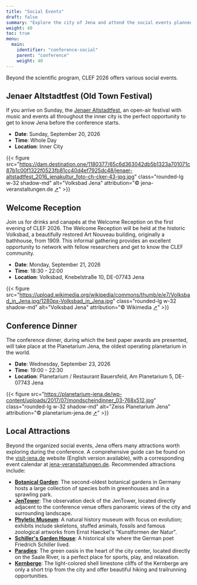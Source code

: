 ```yaml
---
title: "Social Events"
draft: false
summary: "Explore the city of Jena and attend the social events planned as part of CLEF 2026."
weight: 40
toc: true
menu:
  main:
    identifier: "conference-social"
    parent: "conference"
    weight: 40
---
```


Beyond the scientific program, CLEF 2026 offers various social events.

## Jenaer Altstadtfest (Old Town Festival)

If you arrive on Sunday, the [Jenaer Altstadtfest](https://www.jena-veranstaltungen.de/event/jenaer-altstadtfest), an open-air festival with music and events all throughout the inner city is the perfect opportunity to get to know Jena before the conference starts.

- **Date**: Sunday, September 20, 2026
- **Time**: Whole Day
- **Location**: Inner City

{{< figure src="https://dam.destination.one/1180377/65c6d363042db5b1323a701071c87b1c00f1322f0523fb81cc40d4ef7925dc48/jenaer-altstadtfest_2016_jenakultur_foto-ch-cker-43-jpg.jpg" class="rounded-lg w-32 shadow-md" alt="Volksbad Jena" attribution="© jena-veranstaltungen.de [➚](https://www.jena-veranstaltungen.de/event/jenaer-altstadtfest)" >}}

## Welcome Reception

Join us for drinks and canapés at the Welcome Reception on the first evening of CLEF 2026. 
The Welcome Reception will be held at the historic Volksbad, a beautifully restored Art Nouveau building, originally a bathhouse, from 1909.
This informal gathering provides an excellent opportunity to network with fellow researchers and get to know the CLEF community.

- **Date**: Monday, September 21, 2026
- **Time**: 18:30 - 22:00
- **Location**: Volksbad, Knebelstraße 10, DE-07743 Jena

{{< figure src="https://upload.wikimedia.org/wikipedia/commons/thumb/e/e7/Volksbad_in_Jena.jpg/1280px-Volksbad_in_Jena.jpg" class="rounded-lg w-32 shadow-md" alt="Volksbad Jena" attribution="© Wikimedia [➚](https://commons.wikimedia.org/wiki/File:Volksbad_in_Jena.jpg)" >}}

## Conference Dinner

The conference dinner, during which the best paper awards are presented, will take place at the Planetarium Jena, the oldest operating planetarium in the world. 

- **Date**: Wednesday, September 23, 2026  
- **Time**: 19:00 - 22:30  
- **Location**: Planetarium / Restaurant Bauersfeld, Am Planetarium 5, DE-07743 Jena

{{< figure src="https://planetarium-jena.de/wp-content/uploads/2017/07/mondscheindinner_03-768x512.jpg" class="rounded-lg w-32 shadow-md" alt="Zeiss Planetarium Jena" attribution="© planetarium-jena.de [➚](https://planetarium-jena.de)" >}}


## Local Attractions

Beyond the organized social events, Jena offers many attractions worth exploring during the conference. 
A comprehensive guide can be found on the [visit-jena.de](https://www.visit-jena.de/) website (English version available), with a corresponding event calendar at [jena-veranstaltungen.de](https://www.jena-veranstaltungen.de/veranstaltungen?tx_ndssearch_search%5Baction%5D=search&tx_ndssearch_search%5Bcontroller%5D=Search&tx_ndssearch_search%5BpresetSearchParams%5D%5Bcategory%5D=0&tx_ndssearch_search%5BpresetSearchParams%5D%5Bfrom%5D=2026-09-20&tx_ndssearch_search%5BpresetSearchParams%5D%5Bto%5D=2026-09-24&cHash=2358e12fc56b075e682af07d41255988).
Recommended attractions include:
- [**Botanical Garden**](https://www.visit-jena.de/aktiv-und-natur/gaerten-und-parks/botanischer-garten/): The second-oldest botanical gardens in Germany hosts a large collection of species both in greenhouses and in a sprawling park.
- [**JenTower**](https://www.visit-jena.de/sehen-und-erleben/sehenswuerdigkeiten/jentower/): The observation deck of the JenTower, located directly adjacent to the conference venue offers panoramic views of the city and surrounding landscape.
- [**Phyletic Museum**](https://www.visit-jena.de/kunst-kultur-und-kulinarik/museen/phyletisches-museum/): A natural history museum with focus on evolution; exhibits include skeletons, stuffed animals, fossils and famous zoological artworks from Ernst Haeckel's "Kunstformen der Natur".
- [**Schiller's Garden House**](https://www.visit-jena.de/kunst-kultur-und-kulinarik/museen/schillers-gartenhaus/): A historical site where the German poet Friedrich Schiller lived.
- [**Paradies**](https://www.visit-jena.de/aktiv-und-natur/gaerten-und-parks/jena-paradies-volkspark-oberaue/): The green oasis in the heart of the city center, located directly on the Saale River, is a perfect place for sports, play, and relaxation.
- [**Kernberge**](https://www.visit-jena.de/aktiv-und-natur/trailrunningwege-in-den-kernbergen/): The light-colored shell limestone cliffs of the Kernberge are only a short trip from the city and offer beautiful hiking and trailrunning opportunities.
